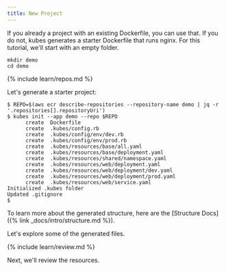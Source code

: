 ```yaml
---
title: New Project
---
```


If you already a project with an existing Dockerfile, you can use that. If you do not, kubes generates a starter Dockerfile that runs nginx. For this tutorial, we'll start with an empty folder.

    mkdir demo
    cd demo

{% include learn/repos.md %}

Let's generate a starter project:

    $ REPO=$(aws ecr describe-repositories --repository-name demo | jq -r '.repositories[].repositoryUri')
    $ kubes init --app demo --repo $REPO
          create  Dockerfile
          create  .kubes/config.rb
          create  .kubes/config/env/dev.rb
          create  .kubes/config/env/prod.rb
          create  .kubes/resources/base/all.yaml
          create  .kubes/resources/base/deployment.yaml
          create  .kubes/resources/shared/namespace.yaml
          create  .kubes/resources/web/deployment.yaml
          create  .kubes/resources/web/deployment/dev.yaml
          create  .kubes/resources/web/deployment/prod.yaml
          create  .kubes/resources/web/service.yaml
    Initialized .kubes folder
    Updated .gitignore
    $

To learn more about the generated structure, here are the [Structure Docs]({% link _docs/intro/structure.md %}).

Let's explore some of the generated files.

{% include learn/review.md %}

Next, we'll review the resources.
